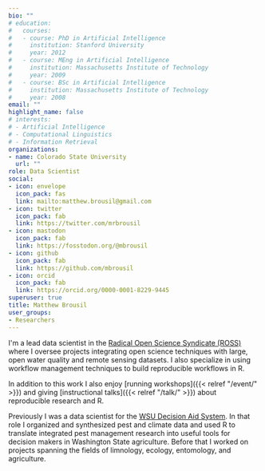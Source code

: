 ```yaml
---
bio: ""
# education:
#   courses:
#   - course: PhD in Artificial Intelligence
#     institution: Stanford University
#     year: 2012
#   - course: MEng in Artificial Intelligence
#     institution: Massachusetts Institute of Technology
#     year: 2009
#   - course: BSc in Artificial Intelligence
#     institution: Massachusetts Institute of Technology
#     year: 2008
email: ""
highlight_name: false
# interests:
# - Artificial Intelligence
# - Computational Linguistics
# - Information Retrieval
organizations:
- name: Colorado State University
  url: ""
role: Data Scientist
social:
- icon: envelope
  icon_pack: fas
  link: mailto:matthew.brousil@gmail.com
- icon: twitter
  icon_pack: fab
  link: https://twitter.com/mrbrousil
- icon: mastodon
  icon_pack: fab
  link: https://fosstodon.org/@mbrousil
- icon: github
  icon_pack: fab
  link: https://github.com/mbrousil
- icon: orcid
  icon_pack: fab
  link: https://orcid.org/0000-0001-8229-9445
superuser: true
title: Matthew Brousil
user_groups:
- Researchers
---
```


I'm a lead data scientist in the [Radical Open Science Syndicate (ROSS)](https://rossyndicate.com/) where I oversee projects integrating open science techniques with large, open water quality and remote sensing datasets. I also specialize in using workflow management techniques to build reproducible workflows in R. 

In addition to this work I also enjoy [running workshops]({{< relref "/event/" >}}) and giving [instructional talks]({{< relref "/talk/" >}}) about reproducible research and R.

Previously I was a data scientist for the [WSU Decision Aid System](https://decisionaid.systems/). In that role I organized and synthesized pest and climate data and used R to translate integrated pest management research into useful tools for decision makers in Washington State agriculture. Before that I worked on projects spanning the fields of limnology, ecology, entomology, and agriculture.

